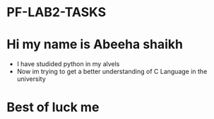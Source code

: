 # PF-LAB2-TASKS
# Hi my name is Abeeha shaikh 
 * I have studided python in my alvels 
 * Now im trying to get a better understanding of C Language in the university
# Best of luck me 

